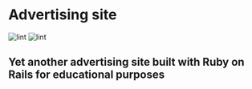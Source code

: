 # Advertising site


![lint](https://github.com/maximtop/rails-project-lvl3/actions/workflows/lint.yml/badge.svg)
![lint](https://github.com/maximtop/rails-project-lvl3/actions/workflows/test.yml/badge.svg)


## Yet another advertising site built with Ruby on Rails for educational purposes